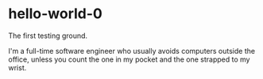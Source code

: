 # hello-world-0
The first testing ground.

I'm a full-time software engineer who usually avoids computers outside the office, unless you count the one in my pocket and the one strapped to my wrist.
